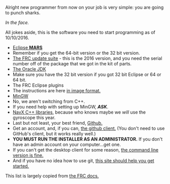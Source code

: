 Alright new programmer from now on your job is very simple: you are going to punch sharks.

*In the face.*

All jokes aside, this is the software you need to start programming as of 10/10/2016.

* [Eclipse **MARS**](https://eclipse.org/downloads/packages/release/Mars/2)
 * Remember if you get the 64-bit version or the 32 bit version.
* [The FRC update suite](http://www.ni.com/download/first-robotics-software-2016/5773/en) - this is the 2016 version, and you need the serial number off of the package that we got in the kit of parts.
* [The Oracle JDK](http://www.oracle.com/technetwork/java/javase/downloads/index.html)
 * Make sure you have the 32 bit version if you got 32 bit Eclipse or 64 or 64 bit.
* The FRC Eclipse plugins
 * The instructions are here [in image format.](https://s3.amazonaws.com/screensteps_live/images/Wpilib/145002/30/rendered/7255971c-a1a7-4f32-91d9-7b868f5604c8_display.png?AWSAccessKeyId=AKIAJRW37ULKKSXWY73Q&Expires=1473376357&Signature=S11tb6EyrucFIrKxCN0DDNMzVx4%3D)
* [MinGW](http://downloads.sourceforge.net/project/mingw/Installer/mingw-get-setup.exe?r=https%3A%2F%2Fsourceforge.net%2Fprojects%2Fmingw%2Ffiles%2FInstaller%2F&ts=1473376643&use_mirror=superb-sea2)
 * No, we aren't switching from C++.
 * If you need help with setting up MinGW, ***ASK***.
* [NavX C++ libraries](http://www.pdocs.kauailabs.com/navx-mxp/software/roborio-libraries/c/), because who knows maybe we *will* use the gyroscope this year.
* Last but not least, your best friend, [Github.](https://www.github.com)
 * Get an account, and, if you can, [the github client.](https://desktop.github.com/) (You don't need to use GitHub's client, but it works really well.)
  * **YOU MUST RUN THE INSTALLER AS AN ADMINISTRATOR.** If you don't have an admin account on your computer...get one.
 * If you can't get the desktop client for some reason, [the command line version is fine.](https://git-scm.com/)
 * And if you have no idea how to use git, [this site should help you get started.](https://try.github.io/levels/1/challenges/1)

This list is largely copied from [the FRC docs.](https://wpilib.screenstepslive.com/s/4485/m/13810/l/145002-installing-eclipse-c-java)
